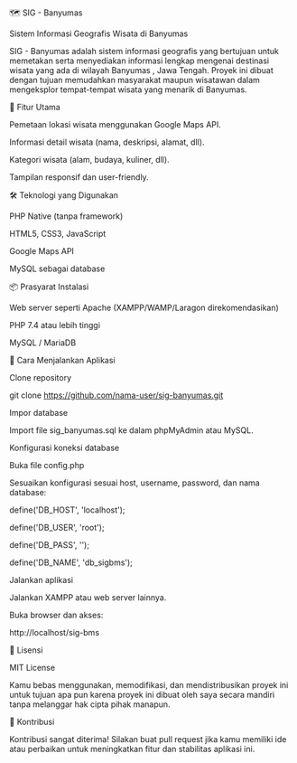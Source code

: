 🗺️ SIG - Banyumas

Sistem Informasi Geografis Wisata di Banyumas 

SIG - Banyumas adalah sistem informasi geografis yang bertujuan untuk memetakan serta menyediakan informasi lengkap mengenai destinasi wisata yang ada di wilayah Banyumas , Jawa Tengah. Proyek ini dibuat dengan tujuan memudahkan masyarakat maupun wisatawan dalam mengeksplor tempat-tempat wisata yang menarik di Banyumas.


📌 Fitur Utama

Pemetaan lokasi wisata menggunakan Google Maps API.

Informasi detail wisata (nama, deskripsi, alamat, dll).

Kategori wisata (alam, budaya, kuliner, dll).

Tampilan responsif dan user-friendly.


🛠️ Teknologi yang Digunakan

PHP Native (tanpa framework)

HTML5, CSS3, JavaScript

Google Maps API

MySQL sebagai database


📦 Prasyarat Instalasi

Web server seperti Apache (XAMPP/WAMP/Laragon direkomendasikan)

PHP 7.4 atau lebih tinggi

MySQL / MariaDB


🚀 Cara Menjalankan Aplikasi

Clone repository

git clone https://github.com/nama-user/sig-banyumas.git 

Impor database

Import file sig_banyumas.sql ke dalam phpMyAdmin atau MySQL.

Konfigurasi koneksi database

Buka file config.php

Sesuaikan konfigurasi sesuai host, username, password, dan nama database:

define('DB_HOST', 'localhost');

define('DB_USER', 'root');

define('DB_PASS', '');

define('DB_NAME', 'db_sigbms');

Jalankan aplikasi

Jalankan XAMPP atau web server lainnya.

Buka browser dan akses:

http://localhost/sig-bms


📄 Lisensi

MIT License

Kamu bebas menggunakan, memodifikasi, dan mendistribusikan proyek ini untuk tujuan apa pun karena proyek ini dibuat oleh saya secara mandiri tanpa melanggar hak cipta pihak manapun.

🙌 Kontribusi

Kontribusi sangat diterima! Silakan buat pull request jika kamu memiliki ide atau perbaikan untuk meningkatkan fitur dan stabilitas aplikasi ini.
